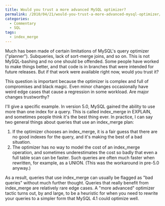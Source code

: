 ```yaml
---
title: Would you trust a more advanced MySQL optimizer?
permalink: /2010/04/21/would-you-trust-a-more-advanced-mysql-optimizer/
categories:
  - Commentary
  - SQL
tags:
  - index_merge
---
```

Much has been made of certain limitations of MySQL's query optimizer ("planner"). Subqueries, lack of sort-merge joins, and so on. This is not MySQL-bashing and no one should be offended. Some people have worked to make things better, and that code is in branches that were intended for future releases. But if that work were available right now, would you trust it?

This question is important because the optimizer is complex and full of compromises and black magic. Even minor changes occasionally have weird edge cases that cause a regression in some workload. Are major changes trustworthy?

I'll give a specific example. In version 5.0, MySQL gained the ability to use more than one index for a query. This is called index\_merge in EXPLAIN, and sometimes people think it's the best thing ever. In practice, I can say two general things about queries that use an index\_merge plan:

1.  If the optimizer chooses an index_merge, it is a fair guess that there are no good indexes for the query, and it's making the best of a bad situation.
2.  The optimizer has no way to model the cost of an index_merge operation, and sometimes underestimates the cost so badly that even a full table scan can be faster. Such queries are often much faster when rewritten, for example, as a UNION. (This was the workaround in pre-5.0 anyway.)

As a result, queries that use index\_merge can usually be flagged as "bad queries" without much further thought. Queries that really benefit from index\_merge are relatively rare edge cases. A "more advanced" optimizer tactic turns out, by and large, to be a heuristic for when you need to rewrite your queries to a simpler form that MySQL 4.1 could optimize well.

